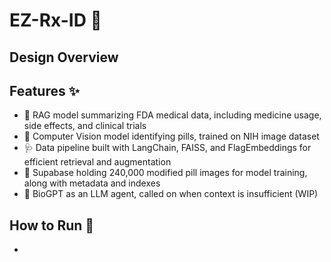 # EZ-Rx-ID 💊

## Design Overview


## Features ✨
- 🥼 RAG model summarizing FDA medical data, including medicine usage, side effects, and clinical trials
- 🤖 Computer Vision model identifying pills, trained on NIH image dataset
- 🩺 Data pipeline built with LangChain, FAISS, and FlagEmbeddings for efficient retrieval and augmentation
- 🧬 Supabase holding 240,000 modified pill images for model training, along with metadata and indexes
- 🧫 BioGPT as an LLM agent, called on when context is insufficient (WIP)

## How to Run 🚀
- 
